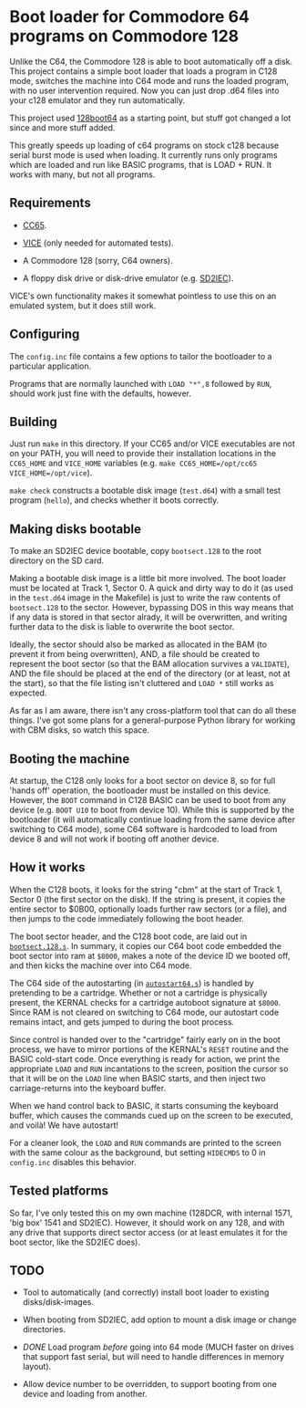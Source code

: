 # Boot loader for Commodore 64 programs on Commodore 128

Unlike the C64, the Commodore 128 is able to boot automatically off a disk. This project contains a simple boot loader that loads a program in C128 mode, switches the machine into C64 mode and runs the loaded program, with no user intervention required. Now you can just drop .d64 files into your c128
emulator and they run automatically.

This project used [128boot64](https://github.com/rhalkyard/128boot64) as a starting point, 
but stuff got changed a lot since and more stuff added. 

This greatly speeds up loading of c64 programs on stock c128 because serial burst mode is used when loading. It currently runs only programs which are loaded and run like BASIC programs, 
that is LOAD + RUN. It works with many, but not all programs.

## Requirements

- [CC65](https://cc65.github.io).

- [VICE](http://vice-emu.sourceforge.net) (only needed for automated tests).

- A Commodore 128 (sorry, C64 owners).

- A floppy disk drive or disk-drive emulator (e.g.
  [SD2IEC](https://www.c64-wiki.com/wiki/SD2IEC)).

VICE's own functionality makes it somewhat pointless to use this on an
emulated system, but it does still work.

## Configuring

The `config.inc` file contains a few options to tailor the bootloader to a
particular application.

Programs that are normally launched with `LOAD "*",8` followed by `RUN`,
should work just fine with the defaults, however.

## Building

Just run `make` in this directory. If your CC65 and/or VICE executables are not
on your PATH, you will need to provide their installation locations in the
`CC65_HOME` and `VICE_HOME` variables (e.g. `make CC65_HOME=/opt/cc65
VICE_HOME=/opt/vice`).

`make check` constructs a bootable disk image (`test.d64`) with a small test
program (`hello`), and checks whether it boots correctly.

## Making disks bootable

To make an SD2IEC device bootable, copy `bootsect.128` to the root directory on
the SD card.

Making a bootable disk image is a little bit more involved. The boot loader must
be located at Track 1, Sector 0. A quick and dirty way to do it (as used in the
`test.d64` image in the Makefile) is just to write the raw contents of
`bootsect.128` to the sector. However, bypassing DOS in this way means that if
any data is stored in that sector alrady, it will be overwritten, and writing
further data to the disk is liable to overwrite the boot sector.

Ideally, the sector should also be marked as allocated in the BAM (to prevent it
from being overwritten), AND, a file should be created to represent the boot
sector (so that the BAM allocation survives a `VALIDATE`), AND the file should be
placed at the end of the directory (or at least, not at the start), so that the
file listing isn't cluttered and `LOAD *` still works as expected.

As far as I am aware, there isn't any cross-platform tool that can do all these
things. I've got some plans for a general-purpose Python library for working
with CBM disks, so watch this space.

## Booting the machine

At startup, the C128 only looks for a boot sector on device 8, so for full
'hands off' operation, the bootloader must be installed on this device. However,
the `BOOT` command in C128 BASIC can be used to boot from any device (e.g. `BOOT
U10` to boot from device 10). While this is supported by the bootloader (it will
automatically continue loading from the same device after switching to C64
mode), some C64 software is hardcoded to load from device 8 and will not work if
booting off another device.

## How it works

When the C128 boots, it looks for the string "cbm" at the start of Track 1,
Sector 0 (the first sector on the disk). If the string is present, it copies the
entire sector to $0B00, optionally loads further raw sectors (or a file), and
then jumps to the code immediately following the boot header.

The boot sector header, and the C128 boot code, are laid out in
[`bootsect.128.s`](bootsect.128.s). In summary, it copies our C64 boot code
embedded the boot sector into ram at `$8000`, makes a note of the device ID we
booted off, and then kicks the machine over into C64 mode.

The C64 side of the autostarting (in [`autostart64.s`](autostart64.s)) is
handled by pretending to be a cartridge. Whether or not a cartridge is
physically present, the KERNAL checks for a cartridge autoboot signature at
`$8000`. Since RAM is not cleared on switching to C64 mode, our autostart code
remains intact, and gets jumped to during the boot process.

Since control is handed over to the "cartridge" fairly early on in the boot
process, we have to mirror portions of the KERNAL's `RESET` routine and the
BASIC cold-start code. Once everything is ready for action, we print the
appropriate `LOAD` and `RUN` incantations to the screen, position the cursor so
that it will be on the `LOAD` line when BASIC starts, and then inject two
carriage-returns into the keyboard buffer.

When we hand control back to BASIC, it starts consuming the keyboard buffer,
which causes the commands cued up on the screen to be executed, and voilà! We
have autostart!

For a cleaner look, the `LOAD` and `RUN` commands are printed to the screen with
the same colour as the background, but setting `HIDECMDS` to 0 in `config.inc`
disables this behavior.

## Tested platforms

So far, I've only tested this on my own machine (128DCR, with internal 1571,
'big box' 1541 and SD2IEC). However, it should work on any 128, and with any
drive that supports direct sector access (or at least emulates it for the boot
sector, like the SD2IEC does).

## TODO

- Tool to automatically (and correctly) install boot loader to existing
  disks/disk-images.

- When booting from SD2IEC, add option to mount a disk image or change
  directories.

- *DONE* Load program *before* going into 64 mode (MUCH faster on drives that support
  fast serial, but will need to handle differences in memory layout).

- Allow device number to be overridden, to support booting from one device and
  loading from another.
